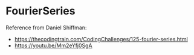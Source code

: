 # FourierSeries



Reference from Daniel Shiffman:

* https://thecodingtrain.com/CodingChallenges/125-fourier-series.html
* https://youtu.be/Mm2eYfj0SgA

